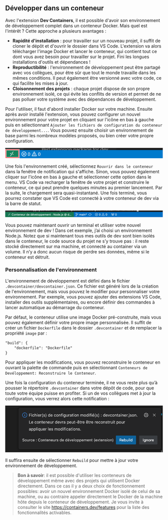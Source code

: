 ## Développer dans un conteneur

Avec l'extension **Dev Containers**, il est possible d'avoir son environnement de développement complet dans un conteneur Docker. Mais quel est l'intérêt ? Cette approche a plusieurs avantages :

- **Rapidité d'installation** : pour travailler sur un nouveau projet, il suffit de cloner le dépôt et d'ouvrir le dossier dans VS Code. L'extension va alors télécharger l'image Docker et lancer le conteneur, qui contient tout ce dont vous avez besoin pour travailler sur le projet. Fini les longues installations d'outils et dépendances !
- **Reproductibilité** : l'environnement de développement peut être partagé avec vos collègues, pour être sûr que tout le monde travaille dans les mêmes conditions. Il peut également être versionné avec votre code, ce qui facilite les mises à jour.
- **Cloisonnement des projets** : chaque projet dispose de son propre environnement isolé, ce qui évite les conflits de version et permet de ne pas polluer votre système avec des dépendances de développement.

Pour l'utiliser, il faut d'abord installer Docker sur votre machine. Ensuite après avoir installé l'extension, vous pouvez configurer un nouvel environnement pour votre projet en cliquant sur l'icône en bas à gauche puis en sélectionnant `Ajouter les fichiers de configuration du conteneur de développement...`. Vous pouvez ensuite choisir un environnement de base parmi les nombreux modèles proposés, ou bien créer votre propre configuration.

![Icône Dev Containers](./images/dev-containers-icon.png)

Une fois l'environnement créé, sélectionnez `Rouvrir dans le conteneur` dans la fenêtre de notification qui s'affiche. Sinon, vous pouvez également cliquer sur l'icône en bas à gauche et sélectionner cette option dans le menu. VS Code va recharger la fenêtre de votre projet et construire le conteneur, ce qui peut prendre quelques minutes au premier lancement. Par la suite, le chargement sera quasi-instantané. Une fois terminé, vous pourrez constater que VS Code est connecté à votre conteneur de dev via la barre de statut.

![VS Code connecté à un conteneur de dev Node.js](./images/dev-container-connected.png)

Vous pouvez maintenant ouvrir un terminal et utiliser votre nouvel environnement de dev ! Dans cet exemple, j’ai choisi un environnement Node.js. Notez que si maintenant tous mes outils de dev sont bien isolés dans le conteneur, le code source du projet ne s’y trouve pas : il reste stocké directement sur ma machine, et connecté au container via un volume. Il n’y a donc aucun risque de perdre ses données, même si le conteneur est détruit.

### Personnalisation de l'environnement

L'environnement de développement est défini dans le fichier `.devcontainer/devcontainer.json`. Ce fichier est généré lors de la création de l'environnement, mais vous pouvez le modifier pour personnaliser votre environnement. Par exemple, vous pouvez ajouter des extensions VS Code, installer des outils supplémentaires, ou encore définir des commandes à lancer automatique au démarrage du conteneur.

Par défaut, le conteneur utilise une image Docker pré-construite, mais vous pouvez également définir votre propre image personnalisée. Il suffit de créer un fichier `Dockerfile` dans le dossier `.devcontainer` et de remplacer la propriété `image` par :

```
"build": {
    "dockerfile": "Dockerfile"
}
```

Pour appliquer les modifications, vous pouvez reconstruire le conteneur en ouvrant la palette de commande puis en sélectionnant `Conteneurs de Devéloppement: Reconstruire le Conteneur`.

Une fois la configuration du conteneur terminée, il ne vous reste plus qu’à pousser le répertoire `.devcontainer` dans votre dépôt de code, pour que toute votre équipe puisse en profiter. Si un de vos collègues met à jour la configuration, vous verrez alors cette notification :

![Notification de mise à jour de la configuration du conteneur](./images/dev-container-update.png)

Il suffira ensuite de sélectionner `Rebuild` pour mettre à jour votre environnement de développement.

> **Bon à savoir**: il est possible d'utiliser les conteneurs de développement même avec des projets qui utilisent Docker directement. Dans ce cas il y a deux choix de fonctionnement possibles: avoir un nouvel environnement Docker isolé de celui de sa machine, ou au contraire appeler directement le Docker de la machine hôte depuis le conteneur de développement. Je vous invite à consulter le site https://containers.dev/features pour la liste des fonctionnalités activables.
